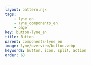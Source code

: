 ```yaml
---
layout: pattern.njk
tags: 
    - lyne_en
    - lyne_components_en
    - page
key: button-lyne_en
title: Button
parent: components-lyne_en
image: lyne/overview/button.webp
keywords: button, icon, split, action
order: 60
---
```

